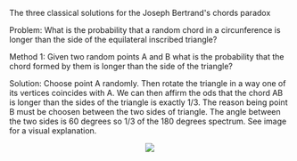The three classical solutions for the Joseph Bertrand's chords paradox

Problem: What is the probability that a random chord in a circunference is longer than the side of the equilateral inscribed triangle?

Method 1:
      Given two random points A and B what is the probability that the chord formed by them is longer than the side of the triangle?
      <p>
      Solution: Choose point A randomly. Then rotate the triangle in a way one of its vertices coincides with A. We can then affirm the ods that the chord AB is longer than the sides of the triangle is exactly 1/3. The reason being point B must be choosen between the two sides of triangle. The angle between the two sides is 60 degrees so 1/3 of the 180 degrees spectrum. See image for a visual explanation.
      </p>
<p align="center">
<img src="https://github.com/MLaurentys/MAC0110/blob/master/josephBertrandChordParadox/images/Paradox1.png"/>
</p>
